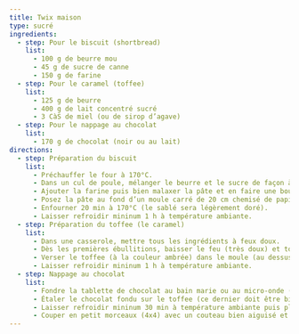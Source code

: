 ```yaml
---
title: Twix maison
type: sucré
ingredients:
  - step: Pour le biscuit (shortbread)
    list:
      - 100 g de beurre mou
      - 45 g de sucre de canne
      - 150 g de farine
  - step: Pour le caramel (toffee)
    list:
      - 125 g de beurre
      - 400 g de lait concentré sucré
      - 3 CàS de miel (ou de sirop d’agave)
  - step: Pour le nappage au chocolat
    list:
      - 170 g de chocolat (noir ou au lait)
directions:
  - step: Préparation du biscuit
    list:
      - Préchauffer le four à 170°C.
      - Dans un cul de poule, mélanger le beurre et le sucre de façon à obtenir une crème.
      - Ajouter la farine puis bien malaxer la pâte et en faire une boule (avec les mains).
      - Posez la pâte au fond d’un moule carré de 20 cm chemisé de papier de cuisson. Étaler bien la pâte à l’aide de votre poing.
      - Enfourner 20 min à 170°C (le sablé sera légèrement doré).
      - Laisser refroidir mininum 1 h à température ambiante.
  - step: Préparation du toffee (le caramel)
    list:
      - Dans une casserole, mettre tous les ingrédients à feux doux.
      - Dès les premières ébullitions, baisser le feu (très doux) et tourner sans arrêt pendant 10 min environ afin que le mélange ne colle pas.
      - Verser le toffee (à la couleur ambrée) dans le moule (au dessus du biscuit).
      - Laisser refroidir mininum 1 h à température ambiante.
  - step: Nappage au chocolat
    list:
      - Fondre la tablette de chocolat au bain marie ou au micro-onde (3 min à 600W sans oublier la cloche).
      - Étaler le chocolat fondu sur le toffee (ce dernier doit être bien figé dans le moule).
      - Laisser refroidir mininum 30 min à température ambiante puis placer le moule dans le réfrigérateur.
      - Couper en petit morceaux (4x4) avec un couteau bien aiguisé et la lame chaude afin de ne pas faire craqueler la couche de chocolat (passer la lame sous l'eau trés chaude et l'essuyer).
---
```

